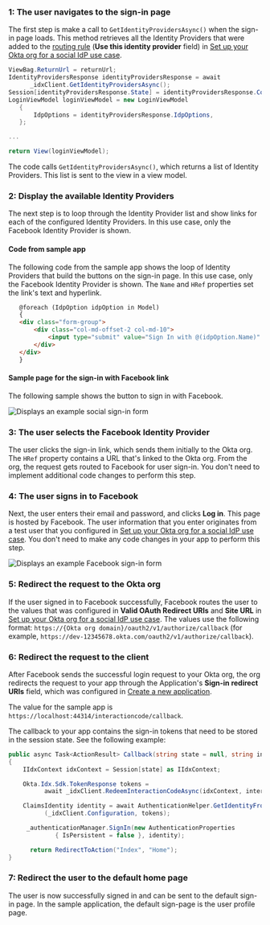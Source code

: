 ### 1: The user navigates to the sign-in page

The first step is make a call to `GetIdentityProvidersAsync()` when the sign-in page loads. This method retrieves all the Identity Providers that were added to the [routing rule](/docs/guides/oie-embedded-common-org-setup/aspnet/main/#_5-add-an-identity-provider-routing-rule-in-okta) (**Use this identity provider** field) in [Set up your Okta org for a social IdP use case](/docs/guides/oie-embedded-common-org-setup/aspnet/main/#set-up-your-okta-org-for-a-social-idp-use-case).

```csharp
ViewBag.ReturnUrl = returnUrl;
IdentityProvidersResponse identityProvidersResponse = await
      _idxClient.GetIdentityProvidersAsync();
Session[identityProvidersResponse.State] = identityProvidersResponse.Context;
LoginViewModel loginViewModel = new LoginViewModel
   {
       IdpOptions = identityProvidersResponse.IdpOptions,
   };

...

return View(loginViewModel);
```

The code calls `GetIdentityProvidersAsync()`, which returns a list of Identity Providers. This list is sent to the view in a view model.

### 2: Display the available Identity Providers

The next step is to loop through the Identity Provider list and show links for each of the configured Identity Providers. In this use case, only the Facebook Identity Provider is shown.

#### Code from sample app

The following code from the sample app shows the loop of Identity Providers that build the buttons on the sign-in page. In this use case, only the Facebook Identity Provider is shown. The `Name` and `HRef` properties set the link's text and hyperlink.

```html
   @foreach (IdpOption idpOption in Model)
   {
   <div class="form-group">
       <div class="col-md-offset-2 col-md-10">
           <input type="submit" value="Sign In with @(idpOption.Name)" class="btn btn-primary btn-stretch-wide" onclick="goTo(event, '@idpOption.Href')" />
       </div>
   </div>
   }
```

#### Sample page for the sign-in with Facebook link

The following sample shows the button to sign in with Facebook.

<div class="common-image-format">

![Displays an example social sign-in form](/img/oie-embedded-sdk/oie-embedded-sdk-use-case-social-sign-in-link.png)

</div>

### 3: The user selects the Facebook Identity Provider

The user clicks the sign-in link, which sends them initially to the Okta org. The `HRef` property contains a URL that's linked to the Okta org. From the org, the request gets routed to Facebook for user sign-in. You don't need to implement additional code changes to perform this step.

### 4: The user signs in to Facebook

Next, the user enters their email and password, and clicks **Log in**. This page is hosted by Facebook. The user information that you enter originates from a test user that you configured in [Set up your Okta org for a social IdP use case](/docs/guides/oie-embedded-common-org-setup/aspnet/main/#set-up-your-okta-org-for-a-social-idp-use-case). You don't need to make any code changes in your app to perform this step.

<div class="common-image-format">

![Displays an example Facebook sign-in form](/img/oie-embedded-sdk/oie-embedded-sdk-use-case-social-sign-in-fb-login.png)

</div>

### 5: Redirect the request to the Okta org

If the user signed in to Facebook successfully, Facebook routes the user to the values that was configured in **Valid OAuth Redirect URIs** and **Site URL** in [Set up your Okta org for a social IdP use case](/docs/guides/oie-embedded-common-org-setup/aspnet/main/#set-up-your-okta-org-for-a-social-idp-use-case). The values use the following format: `https://{Okta org domain}/oauth2/v1/authorize/callback` (for example, `https://dev-12345678.okta.com/oauth2/v1/authorize/callback`).

### 6: Redirect the request to the client

After Facebook sends the successful login request to your Okta org, the org redirects the request to your app through the Application's **Sign-in redirect URIs** field, which was configured in [Create a new application](/docs/guides/oie-embedded-common-org-setup/aspnet/main/#create-a-new-application).

The value for the sample app is `https://localhost:44314/interactioncode/callback`.

The callback to your app contains the sign-in tokens that need to be stored in the session state. See the following example:

```csharp
public async Task<ActionResult> Callback(string state = null, string interaction_code = null, string error = null, string error_description = null)
{
    IIdxContext idxContext = Session[state] as IIdxContext;

    Okta.Idx.Sdk.TokenResponse tokens =
          await _idxClient.RedeemInteractionCodeAsync(idxContext, interaction_code);

    ClaimsIdentity identity = await AuthenticationHelper.GetIdentityFromTokenResponseAsync
          (_idxClient.Configuration, tokens);

     _authenticationManager.SignIn(new AuthenticationProperties
             { IsPersistent = false }, identity);

      return RedirectToAction("Index", "Home");
}
```

### 7: Redirect the user to the default home page

The user is now successfully signed in and can be sent to the default sign-in page. In the sample application, the default sign-page is the user profile page.
